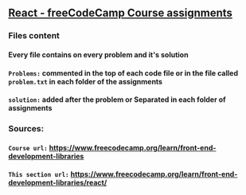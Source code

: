 ## [React - freeCodeCamp Course assignments](https://www.freecodecamp.org/learn/front-end-development-libraries/react/)
### Files content
#### Every file contains on every problem and it's solution

#### `Problems:` commented in the top of each code file or in the file called `problem.txt` in each folder of the assignments
#### `solution:` added after the problem or Separated in each folder of assignments

### Sources:
#### `Course url:` https://www.freecodecamp.org/learn/front-end-development-libraries
#### `This section url:` https://www.freecodecamp.org/learn/front-end-development-libraries/react/
